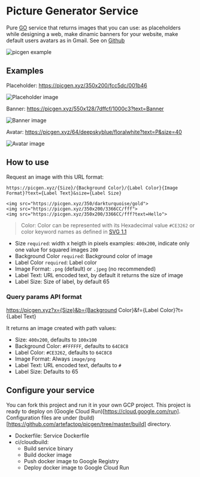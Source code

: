 # Picture Generator Service

Pure [GO](https://golang.org) service that returns images that you can use: as placeholders while designing a web, make dinamic banners for your website, make default users avatars as in Gmail. See on [Github](https://github.com/artefactop/picgen)

![picgen example](https://picgen.xyz/256x158/ce3262/black.png?text=picgen&size=41)

## Examples

Placeholder: https://picgen.xyz/350x200/fcc5dc/001b46

![Placeholder image](https://picgen.xyz/350x200/fcc5dc/001b46)

Banner: https://picgen.xyz/550x128/7dffcf/1000c3?text=Banner

![Banner image](https://picgen.xyz/550x128/7dffcf/1000c3?text=Banner)

Avatar: https://picgen.xyz/64/deepskyblue/floralwhite?text=P&size=40

![Avatar image](https://picgen.xyz/64/deepskyblue/floralwhite?text=P&size=40)


## How to use

Request an image with this URL format:

`https://picgen.xyz/{Size}/{Background Color}/{Label Color}{Image Format}?text={Label Text}&size={Label Size}`

```
<img src="https://picgen.xyz/350/darkturquoise/gold">
<img src="https://picgen.xyz/350x200/3366CC/fff">
<img src="https://picgen.xyz/350x200/3366CC/fff?text=Hello">
```

> Color: Color can be represented with its Hexadecimal value `#CE3262` or color keyword names as defined in [SVG 1.1](https://www.w3.org/TR/2003/REC-SVG11-20030114/types.html#ColorKeywords)

- Size `required`: width x heigth in pixels examples: `400x200`, indicate only one value for squared images `200`
- Background Color `required`: Background color of image
- Label Color `required`: Label color
- Image Format: `.png` (default) or `.jpeg` (no recommended)
- Label Text: URL encoded text, by default it returns the size of image
- Label Size: Size of label, by default 65

### Query params API format

https://picgen.xyz?x={Size}&b={Background Color}&f={Label Color}?t={Label Text}

It returns an image created with path values:
- Size: `400x200`, defaults to `100x100`
- Background Color: `#FFFFFF`, defaults to `64C8C8`
- Label Color: `#CE3262`, defaults to `64C8C8`
- Image Format: Always `image/png`
- Label Text: URL encoded text, defaults to `#`
- Label Size: Defaults to 65

## Configure your service

You can fork this project and run it in your own GCP project. 
This project is ready to deploy on (Google Cloud Run)[https://cloud.google.com/run]. Configuration files are under (build)[https://github.com/artefactop/picgen/tree/master/build] directory.

- Dockerfile: Service Dockerfile 
- ci/cloudbuild: 
    - Build service binary
    - Build docker image
    - Push docker image to Google Registry
    - Deploy docker image to Google Cloud Run

